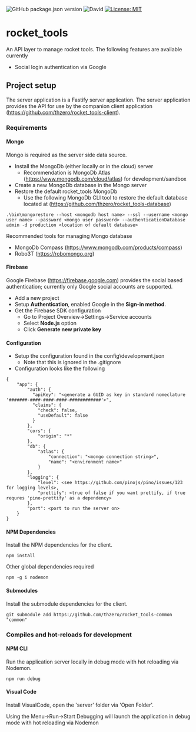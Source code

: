 ![GitHub package.json version](https://img.shields.io/github/package-json/v/thzero/rocket_tools-server)
![David](https://img.shields.io/david/thzero/rocket_tools-server)
[![License: MIT](https://img.shields.io/badge/License-MIT-yellow.svg)](https://opensource.org/licenses/MIT)

# rocket_tools

An API layer to manage rocket tools.  The following features are available currently

* Social login authentication via Google

## Project setup

The server application is a Fastify server application.  The server application provides the API for use by the companion client application (https://github.com/thzero/rocket_tools-client).

### Requirements

#### Mongo

Mongo is required as the server side data source.

* Install the MongoDb (either locally or in the cloud) server
  * Recommendation is MongoDb Atlas (https://www.mongodb.com/cloud/atlas) for development/sandbox
* Create a new MongoDb database in the Mongo server
* Restore the default rocket_tools MongoDb
  * Use the following MongoDb CLI tool to restore the default database located at (https://github.com/thzero/rocket_tools-database)

```
.\bin\mongorestore --host <mongodb host name> --ssl --username <mongo user name> --password <mongo user password> --authenticationDatabase admin -d production <location of default database>
```

Recommended tools for managing Mongo database
* MongoDb Compass (https://www.mongodb.com/products/compass)
* Robo3T (https://robomongo.org)

#### Firebase

Google Firebase (https://firebase.google.com) provides the social based authentication; currently only Google social accounts are supported.

* Add a new project
* Setup **Authentication**, enabled Google in the **Sign-in method**.
* Get the Firebase SDK configuration
  * Go to Project Overview->Settings->Service accounts
  * Select **Node.js** option
  * Click **Generate new private key**

#### Configuration

* Setup the configuration found in the config\development.json
  * Note that this is ignored in the .gitignore
* Configuration looks like the following

```
{
    "app": {
        "auth": {
          "apiKey": "<generate a GUID as key in standard nomeclature '#######-####-####-####-############'>",
          "claims": {
            "check": false,
            "useDefault": false
          }
        },
        "cors": {
            "origin": "*"
        },
        "db": {
            "atlas": {
                "connection": "<mongo connection string>",
                "name": "<environment name>"
            }
        },
        "logging": {
            "level": <see https://github.com/pinojs/pino/issues/123 for logging levels>,
            "prettify": <true of false if you want prettify, if true requres 'pino-prettify' as a dependency>
        },
        "port": <port to run the server on>
    }
}
```

#### NPM Dependencies

Install the NPM dependencies for the client.

```
npm install
```

Other global dependencies required

```
npm -g i nodemon
```

#### Submodules

Install the submodule dependencies for the client.

```
git submodule add https://github.com/thzero/rocket_tools-common "common"
```

### Compiles and hot-reloads for development

#### NPM CLI

Run the application server locally in debug mode with hot reloading via Nodemon.

```
npm run debug
```

#### Visual Code

Install VisualCode, open the 'server' folder via 'Open Folder'.

Using the Menu->Run->Start Debugging will launch the application in debug mode with hot reloading via Nodemon
